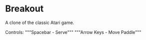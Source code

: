 # Breakout

A clone of the classic Atari game.

Controls:
  """Spacebar - Serve"""
  """Arrow Keys - Move Paddle"""
